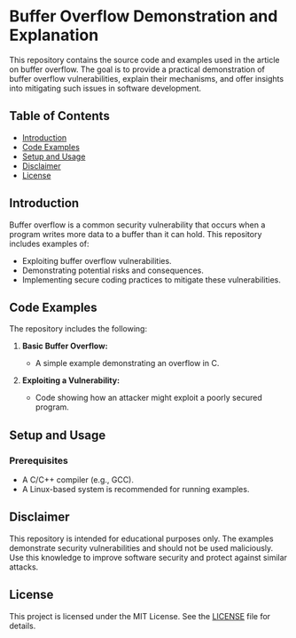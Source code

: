 # Buffer Overflow Demonstration and Explanation

This repository contains the source code and examples used in the article on buffer overflow. The goal is to provide a practical demonstration of buffer overflow vulnerabilities, explain their mechanisms, and offer insights into mitigating such issues in software development.

## Table of Contents

- [Introduction](#introduction)
- [Code Examples](#code-examples)
- [Setup and Usage](#setup-and-usage)
- [Disclaimer](#disclaimer)
- [License](#license)

## Introduction

Buffer overflow is a common security vulnerability that occurs when a program writes more data to a buffer than it can hold. This repository includes examples of:

- Exploiting buffer overflow vulnerabilities.
- Demonstrating potential risks and consequences.
- Implementing secure coding practices to mitigate these vulnerabilities.

## Code Examples

The repository includes the following:

1. **Basic Buffer Overflow:**
    - A simple example demonstrating an overflow in C.

2. **Exploiting a Vulnerability:**
    - Code showing how an attacker might exploit a poorly secured program.

## Setup and Usage

### Prerequisites

- A C/C++ compiler (e.g., GCC).
- A Linux-based system is recommended for running examples.

## Disclaimer

This repository is intended for educational purposes only. The examples demonstrate security vulnerabilities and should not be used maliciously. Use this knowledge to improve software security and protect against similar attacks.

## License

This project is licensed under the MIT License. See the [LICENSE](LICENSE) file for details.
